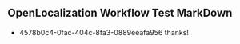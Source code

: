 ## OpenLocalization Workflow Test MarkDown
* 4578b0c4-0fac-404c-8fa3-0889eeafa956 
thanks!<!--HONumber=Mar16_HO2-->

